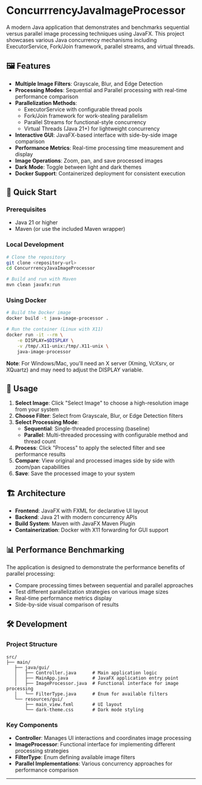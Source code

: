 # ConcurrrencyJavaImageProcessor

A modern Java application that demonstrates and benchmarks sequential versus parallel image processing techniques using JavaFX. This project showcases various Java concurrency mechanisms including ExecutorService, Fork/Join framework, parallel streams, and virtual threads.

## 🖼️ Features

- **Multiple Image Filters**: Grayscale, Blur, and Edge Detection
- **Processing Modes**: Sequential and Parallel processing with real-time performance comparison
- **Parallelization Methods**:
  - ExecutorService with configurable thread pools
  - Fork/Join framework for work-stealing parallelism
  - Parallel Streams for functional-style concurrency
  - Virtual Threads (Java 21+) for lightweight concurrency
- **Interactive GUI**: JavaFX-based interface with side-by-side image comparison
- **Performance Metrics**: Real-time processing time measurement and display
- **Image Operations**: Zoom, pan, and save processed images
- **Dark Mode**: Toggle between light and dark themes
- **Docker Support**: Containerized deployment for consistent execution

## 🚀 Quick Start

### Prerequisites
- Java 21 or higher
- Maven (or use the included Maven wrapper)

### Local Development
```bash
# Clone the repository
git clone <repository-url>
cd ConcurrrencyJavaImageProcessor

# Build and run with Maven
mvn clean javafx:run
```

### Using Docker
```bash
# Build the Docker image
docker build -t java-image-processor .

# Run the container (Linux with X11)
docker run -it --rm \
    -e DISPLAY=$DISPLAY \
    -v /tmp/.X11-unix:/tmp/.X11-unix \
    java-image-processor
```

**Note**: For Windows/Mac, you'll need an X server (Xming, VcXsrv, or XQuartz) and may need to adjust the DISPLAY variable.

## 📖 Usage

1. **Select Image**: Click "Select Image" to choose a high-resolution image from your system
2. **Choose Filter**: Select from Grayscale, Blur, or Edge Detection filters
3. **Select Processing Mode**:
   - **Sequential**: Single-threaded processing (baseline)
   - **Parallel**: Multi-threaded processing with configurable method and thread count
4. **Process**: Click "Process" to apply the selected filter and see performance results
5. **Compare**: View original and processed images side by side with zoom/pan capabilities
6. **Save**: Save the processed image to your system

## 🏗️ Architecture

- **Frontend**: JavaFX with FXML for declarative UI layout
- **Backend**: Java 21 with modern concurrency APIs
- **Build System**: Maven with JavaFX Maven Plugin
- **Containerization**: Docker with X11 forwarding for GUI support

## 📊 Performance Benchmarking

The application is designed to demonstrate the performance benefits of parallel processing:
- Compare processing times between sequential and parallel approaches
- Test different parallelization strategies on various image sizes
- Real-time performance metrics display
- Side-by-side visual comparison of results

## 🛠️ Development

### Project Structure
```
src/
├── main/
   ├── java/gui/
   │   ├── Controller.java      # Main application logic
   │   ├── MainApp.java         # JavaFX application entry point
   │   ├── ImageProcessor.java  # Functional interface for image processing
   │   └── FilterType.java      # Enum for available filters
   └── resources/gui/
       ├── main_view.fxml       # UI layout
       └── dark-theme.css       # Dark mode styling
```

### Key Components
- **Controller**: Manages UI interactions and coordinates image processing
- **ImageProcessor**: Functional interface for implementing different processing strategies
- **FilterType**: Enum defining available image filters
- **Parallel Implementations**: Various concurrency approaches for performance comparison

---
